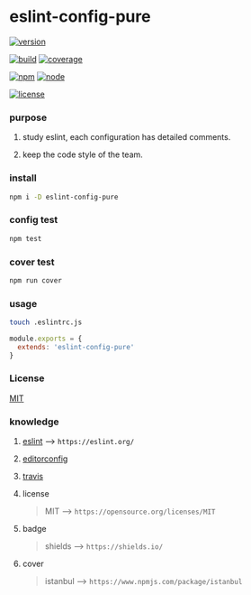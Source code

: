 # eslint-config-pure

[![version](https://img.shields.io/badge/version-v1.0.0-green.svg)](https://github.com/soonfy/eslint-config-pure)

[![build](https://img.shields.io/badge/build-passing-brightgreen.svg)](https://github.com/soonfy/eslint-config-pure)
[![coverage](https://img.shields.io/badge/coverage-100%25-brightgreen.svg)](https://github.com/soonfy/eslint-config-pure)

[![npm](https://img.shields.io/badge/npm-v5.0.0-orange.svg)](https://github.com/soonfy/eslint-config-pure)
[![node](https://img.shields.io/badge/node-%3E%3Dv8.0.0-orange.svg)](https://github.com/soonfy/eslint-config-pure)

[![license](https://img.shields.io/badge/license-MIT-blue.svg)](https://github.com/soonfy/eslint-config-pure)

### purpose

1. study eslint, each configuration has detailed comments.

2. keep the code style of the team.

### install

```bash
npm i -D eslint-config-pure
```

### config test

```bash
npm test
```

### cover test

```bash
npm run cover
```

### usage

```bash
touch .eslintrc.js
```

```js
module.exports = {
  extends: 'eslint-config-pure'
}
```

### License

[MIT](LICENSE)

### knowledge

1. [eslint](eslintrc.js) --> `https://eslint.org/`

1. [editorconfig](.editorconfig)

1. [travis](.travis.yml)

1. license

    > MIT --> `https://opensource.org/licenses/MIT`

1. badge

    > shields --> `https://shields.io/`

1. cover

    > istanbul --> `https://www.npmjs.com/package/istanbul`
